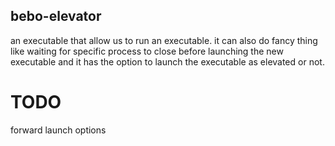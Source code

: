 ## bebo-elevator

an executable that allow us to run an executable. 
it can also do fancy thing like waiting for specific process to close before launching the new executable and it has the option to launch the executable as elevated or not.

# TODO
forward launch options
